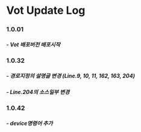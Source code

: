 # Vot Update Log

### 1.0.01

##### - Vot 배포버전 배포시작



### 1.0.32

##### - 경로지정의 설명글 변경 (Line.9, 10, 11, 162, 163, 204)

##### - Line.204의 소스일부 변경



### 1.0.42

##### - device명령어 추가
